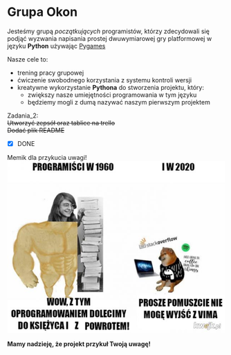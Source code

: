 # Grupa Okon

Jesteśmy grupą *początkujących* programistów, którzy zdecydowali się podjąć wyzwania napisania prostej
dwuwymiarowej gry platformowej w języku **Python** używając [Pygames](https://www.pygame.org/wiki/about)

Nasze cele to:
* trening pracy grupowej
* ćwiczenie swobodnego korzystania z systemu kontroli wersji
* kreatywne wykorzystanie **Pythona** do stworzenia projektu, który:
  * zwiększy nasze umiejętności programowania w tym języku
  * będziemy mogli z dumą nazywać naszym pierwszym projektem
  
Zadania_2:  
~~Utworzyć zepsół oraz tablice na trello~~  
~~Dodać plik README~~  
- [x] DONE  

Memik dla przykucia uwagi!  
![GitHub Logo](/zdjecia/mem.jpg)


**Mamy nadzieję, że projekt przykuł Twoją uwagę!**
